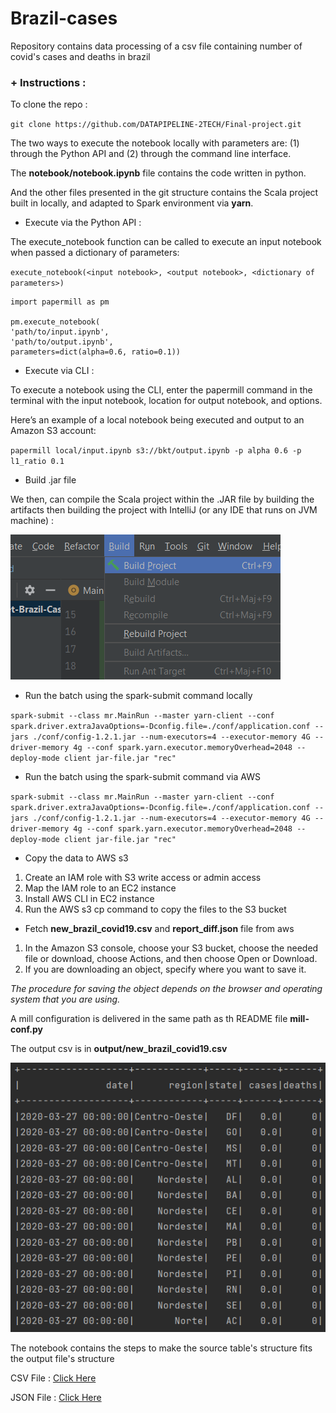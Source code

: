# Brazil-cases

Repository contains data processing of a csv file containing number of covid's cases and deaths in brazil

### + Instructions :

To clone the repo :

`git clone https://github.com/DATAPIPELINE-2TECH/Final-project.git`

The two ways to execute the notebook locally with parameters are: (1) through the Python API and (2) through the command line interface.

The **notebook/notebook.ipynb** file contains the code written in python.

And the other files presented in the git structure contains the Scala project built in locally, and adapted to Spark environment via **yarn**.

- Execute via the Python API :

The execute_notebook function can be called to execute an input notebook when passed a dictionary of parameters:

`execute_notebook(<input notebook>, <output notebook>, <dictionary of parameters>)`





    import papermill as pm

    pm.execute_notebook(
    'path/to/input.ipynb',
    'path/to/output.ipynb',
    parameters=dict(alpha=0.6, ratio=0.1))




- Execute via CLI :

To execute a notebook using the CLI, enter the papermill command in the terminal with the input notebook, location for output notebook, and options.

Here’s an example of a local notebook being executed and output to an Amazon S3 account:

` papermill local/input.ipynb s3://bkt/output.ipynb -p alpha 0.6 -p l1_ratio 0.1 `

+ Build .jar file

We then, can compile the Scala project within the .JAR file by building the artifacts then building the project with IntelliJ (or any IDE that runs on JVM machine) :

![img.png](img.png)

+ Run the batch using the spark-submit command locally

`
spark-submit --class mr.MainRun --master yarn-client --conf spark.driver.extraJavaOptions=-Dconfig.file=./conf/application.conf --jars ./conf/config-1.2.1.jar --num-executors=4 --executor-memory 4G --driver-memory 4g --conf spark.yarn.executor.memoryOverhead=2048 --deploy-mode client jar-file.jar "rec"
`

+ Run the batch using the spark-submit command via AWS

`
spark-submit --class mr.MainRun --master yarn-client --conf spark.driver.extraJavaOptions=-Dconfig.file=./conf/application.conf --jars ./conf/config-1.2.1.jar --num-executors=4 --executor-memory 4G --driver-memory 4g --conf spark.yarn.executor.memoryOverhead=2048 --deploy-mode client jar-file.jar "rec"
`

+ Copy the data to AWS s3

1. Create an IAM role with S3 write access or admin access
2. Map the IAM role to an EC2 instance
3. Install AWS CLI in EC2 instance
4. Run the AWS s3 cp command to copy the files to the S3 bucket

- Fetch **new_brazil_covid19.csv** and  **report_diff.json** file from aws

1. In the Amazon S3 console, choose your S3 bucket, choose the needed file or download, choose Actions, and then choose Open or Download.
2. If you are downloading an object, specify where you want to save it.

*The procedure for saving the object depends on the browser and operating system that you are using.*

A mill configuration is delivered in the same path as th README file **mill-conf.py**

The output csv is in **output/new_brazil_covid19.csv**

![img_1.png](img_1.png)

The notebook contains the steps to make the source table's structure fits the output file's structure

CSV File : [Click Here](https://github.com/AymanIlyass/brazil-cases/blob/main/output/new_brazil_covid19.csv)

JSON File : [Click Here](https://github.com/AymanIlyass/brazil-cases/blob/main/report-diff.json)